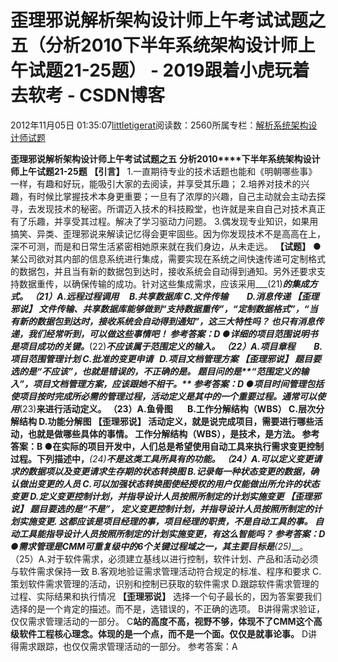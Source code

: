 
# 歪理邪说解析架构设计师上午考试试题之五（分析2010下半年系统架构设计师上午试题21-25题） - 2019跟着小虎玩着去软考 - CSDN博客

2012年11月05日 01:35:07[littletigerat](https://me.csdn.net/littletigerat)阅读数：2560所属专栏：[解析系统架构设计师试题](https://blog.csdn.net/column/details/system-architect2013.html)



**歪理邪说解析架构设计师上午考试试题之五**
**分析2010****下半年系统架构设计师上午试题21-25题**
**【引言】**
1.一直期待专业的技术话题也能和《明朝哪些事》一样，有趣和好玩，能吸引大家的去阅读，并享受其乐趣；
2.培养对技术的兴趣，有时候比掌握技术本身更重要；一旦有了浓厚的兴趣，自己主动就会主动去探寻，去发现技术的秘密。所谓迈入技术的科技殿堂，也许就是来自自己对技术真正有了乐趣，并享受其过程。解决了学习驱动力问题。
3.偶发现专业知识，如果用搞笑、异类、歪理邪说来解读记忆得会更牢固些。因为你发现技术不是高高在上，深不可测，而是和日常生活紧密相她原来就在我们身边，从未走远。
**【试题】**
●某公司欲对其内部的信息系统进行集成，需要实现在系统之间快速传递可定制格式的数据包，并且当有新的数据包到达时，接收系统会自动得到通知。另外还要求支持数据重传，以确保传输的成功。针对这些集成需求，应该采用___(21)___的集成方式。
（21）A.远程过程调用     B.共享数据库
C.文件传输         D.消息传递
**【歪理邪说】**
文件传输、共享数据库能够做到“支持数据重传”，“定制数据格式”，“当有新的数据包到达时，接收系统会自动得到通知”，这三大特性吗？
也只有消息传递，我们经常听到，可以做这些事情吧！
参考答案：D
●详细的项目范围说明书是项目成功的关键。___(22)___不应该属于范围定义的输入。
（22）A.项目章程         B.项目范围管理计划
C.批准的变更申请   D.项目文档管理方案
**【歪理邪说】**
**题目要选的是“****不应该****”，也就是错误的，不正确的是。**
**题目问的是****“范围定义的输入”，项目文档管理方案，应该跟她不相干。**
参考答案：D
●项目时间管理包括使项目按时完成所必需的管理过程，活动定义是其中的一个重要过程。通常可以使用___(23)__来进行活动定义。
（23）A.鱼骨图       B.工作分解结构（WBS）
C.层次分解结构 D.功能分解图
**【歪理邪说】**
活动定义，就是说完成项目，需要进行哪些活动，也就是做哪些具体的事情。
工作分解结构（WBS），是技术，是方法。
参考答案：B
●在实际的项目开发中，人们总是希望使用自动工具来执行需求变更控制过程。下列描述中，___(24)___不是这类工具所具有的功能。
（24）A.可以定义变更请求的数据项以及变更请求生存期的状态转换图
B.记录每一种状态变更的数据，确认做出变更的人员
C.可以加强状态转换图使经授权的用户仅能做出所允许的状态变更
D.定义变更控制计划，并指导设计人员按照所制定的计划实施变更
**【歪理邪说】**
**题目要选的是“****不是****”，**
定义变更控制计划，并指导设计人员按照所制定的计划实施变更.
这都应该是**项目经理**的事，项目经理的职责，不是**自动工具**的事。
自动工具**能指导**设计人员按照所制定的计划实施变更，**有这么智能吗？**
参考答案：D
●需求管理是CMM可重复级中的6个关键过程域之一，其主要目标是___(25)___。
（25）A.对于软件需求，必须建立基线以进行控制，软件计划、产品和活动必须与软件需求保持一致
B.客观地验证需求管理活动符合规定的标准、程序和要求
C.策划软件需求管理的活动，识别和控制已获取的软件需求
D.跟踪软件需求管理的过程、实际结果和执行情况
**【歪理邪说】**
选择一个句子最长的，因为答案要我们选择的是一个肯定的描述。而不是，选错误的，不正确的选项。
B讲得需求验证，仅仅需求管理活动的一部分。
C**站的高度不高，视野不够，体现不了****CMM****这个高级软件工程核心理念。体现的是一个点，而不是一个面。仅仅是就事论事。**
D讲得需求跟踪，也仅仅需求管理活动的一部分。
参考答案：A


